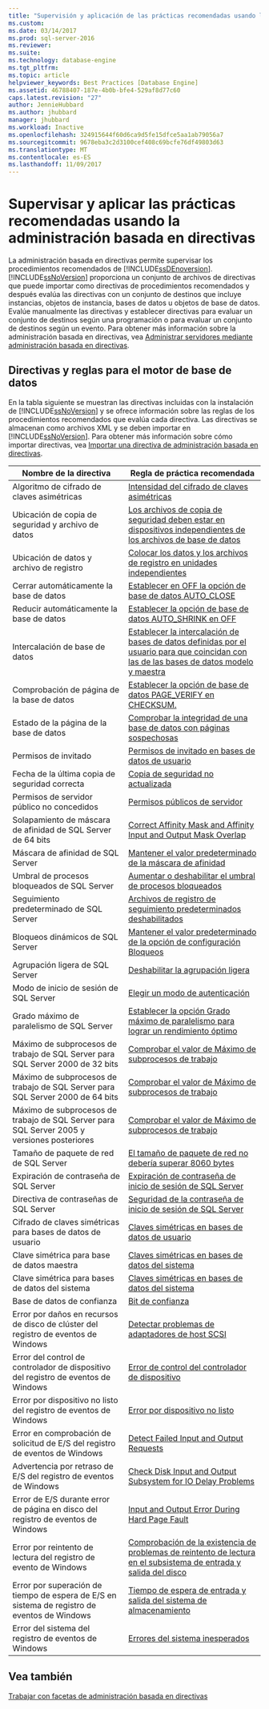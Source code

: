 ```yaml
---
title: "Supervisión y aplicación de las prácticas recomendadas usando la administración basada en directivas | Microsoft Docs"
ms.custom: 
ms.date: 03/14/2017
ms.prod: sql-server-2016
ms.reviewer: 
ms.suite: 
ms.technology: database-engine
ms.tgt_pltfrm: 
ms.topic: article
helpviewer_keywords: Best Practices [Database Engine]
ms.assetid: 46788407-187e-4b0b-bfe4-529af8d77c60
caps.latest.revision: "27"
author: JennieHubbard
ms.author: jhubbard
manager: jhubbard
ms.workload: Inactive
ms.openlocfilehash: 324915644f60d6ca9d5fe15dfce5aa1ab79056a7
ms.sourcegitcommit: 9678eba3c2d3100cef408c69bcfe76df49803d63
ms.translationtype: MT
ms.contentlocale: es-ES
ms.lasthandoff: 11/09/2017
---
```

# <a name="monitor-and-enforce-best-practices-by-using-policy-based-management"></a>Supervisar y aplicar las prácticas recomendadas usando la administración basada en directivas
  La administración basada en directivas permite supervisar los procedimientos recomendados de [!INCLUDE[ssDEnoversion](../../includes/ssdenoversion-md.md)]. [!INCLUDE[ssNoVersion](../../includes/ssnoversion-md.md)] proporciona un conjunto de archivos de directivas que puede importar como directivas de procedimientos recomendados y después evalúa las directivas con un conjunto de destinos que incluye instancias, objetos de instancia, bases de datos u objetos de base de datos. Evalúe manualmente las directivas y establecer directivas para evaluar un conjunto de destinos según una programación o para evaluar un conjunto de destinos según un evento. Para obtener más información sobre la administración basada en directivas, vea [Administrar servidores mediante administración basada en directivas](../../relational-databases/policy-based-management/administer-servers-by-using-policy-based-management.md).  
  
## <a name="policy-and-rules-for-database-engine"></a>Directivas y reglas para el motor de base de datos  
 En la tabla siguiente se muestran las directivas incluidas con la instalación de [!INCLUDE[ssNoVersion](../../includes/ssnoversion-md.md)] y se ofrece información sobre las reglas de los procedimientos recomendados que evalúa cada directiva. Las directivas se almacenan como archivos XML y se deben importar en [!INCLUDE[ssNoVersion](../../includes/ssnoversion-md.md)]. Para obtener más información sobre cómo importar directivas, vea [Importar una directiva de administración basada en directivas](../../relational-databases/policy-based-management/import-a-policy-based-management-policy.md).  
  
|Nombre de la directiva|Regla de práctica recomendada|  
|-----------------|------------------------|  
|Algoritmo de cifrado de claves asimétricas|[Intensidad del cifrado de claves asimétricas](../../relational-databases/policy-based-management/asymmetric-keys-encryption-strength.md)|  
|Ubicación de copia de seguridad y archivo de datos|[Los archivos de copia de seguridad deben estar en dispositivos independientes de los archivos de base de datos](http://msdn.microsoft.com/library/7039bebb-1f25-4cf3-81f1-393dfb78da12)|  
|Ubicación de datos y archivo de registro|[Colocar los datos y los archivos de registro en unidades independientes](../../relational-databases/policy-based-management/place-data-and-log-files-on-separate-drives.md)|  
|Cerrar automáticamente la base de datos|[Establecer en OFF la opción de base de datos AUTO_CLOSE](../../relational-databases/policy-based-management/set-the-auto-close-database-option-to-off.md)|  
|Reducir automáticamente la base de datos|[Establecer la opción de base de datos AUTO_SHRINK en OFF](../../relational-databases/policy-based-management/set-the-auto-shrink-database-option-to-off.md)|  
|Intercalación de base de datos|[Establecer la intercalación de bases de datos definidas por el usuario para que coincidan con las de las bases de datos modelo y maestra](http://msdn.microsoft.com/library/c686446f-dae1-4b05-a3df-837b3422988d)|  
|Comprobación de página de la base de datos|[Establecer la opción de base de datos PAGE_VERIFY en CHECKSUM.](../../relational-databases/policy-based-management/set-the-page-verify-database-option-to-checksum.md)|  
|Estado de la página de la base de datos|[Comprobar la integridad de una base de datos con páginas sospechosas](../../relational-databases/policy-based-management/check-integrity-of-database-with-suspect-pages.md)|  
|Permisos de invitado|[Permisos de invitado en bases de datos de usuario](../../relational-databases/policy-based-management/guest-permissions-on-user-databases.md)|  
|Fecha de la última copia de seguridad correcta|[Copia de seguridad no actualizada](../../relational-databases/policy-based-management/outdated-backup.md)|  
|Permisos de servidor público no concedidos|[Permisos públicos de servidor](../../relational-databases/policy-based-management/server-public-permissions.md)|  
|Solapamiento de máscara de afinidad de SQL Server de 64 bits|[Correct Affinity Mask and Affinity Input and Output Mask Overlap](../../relational-databases/policy-based-management/correct-affinity-mask-and-affinity-input-and-output-mask-overlap.md)|  
|Máscara de afinidad de SQL Server|[Mantener el valor predeterminado de la máscara de afinidad](../../relational-databases/policy-based-management/keep-the-affinity-mask-default-value.md)|  
|Umbral de procesos bloqueados de SQL Server|[Aumentar o deshabilitar el umbral de procesos bloqueados](../../relational-databases/policy-based-management/increase-or-disable-blocked-process-threshold.md)|  
|Seguimiento predeterminado de SQL Server|[Archivos de registro de seguimiento predeterminados deshabilitados](../../relational-databases/policy-based-management/default-trace-log-files-disabled.md)|  
|Bloqueos dinámicos de SQL Server|[Mantener el valor predeterminado de la opción de configuración Bloqueos](../../relational-databases/policy-based-management/keep-the-locks-configuration-option-default-value.md)|  
|Agrupación ligera de SQL Server|[Deshabilitar la agrupación ligera](../../relational-databases/policy-based-management/disable-lightweight-pooling.md)|  
|Modo de inicio de sesión de SQL Server|[Elegir un modo de autenticación](../../relational-databases/security/choose-an-authentication-mode.md)|  
|Grado máximo de paralelismo de SQL Server|[Establecer la opción Grado máximo de paralelismo para lograr un rendimiento óptimo](../../relational-databases/policy-based-management/set-the-max-degree-of-parallelism-option-for-optimal-performance.md)|  
|Máximo de subprocesos de trabajo de SQL Server para SQL Server 2000 de 32 bits|[Comprobar el valor de Máximo de subprocesos de trabajo](../../relational-databases/policy-based-management/verify-max-worker-threads-setting.md)|  
|Máximo de subprocesos de trabajo de SQL Server para SQL Server 2000 de 64 bits|[Comprobar el valor de Máximo de subprocesos de trabajo](../../relational-databases/policy-based-management/verify-max-worker-threads-setting.md)|  
|Máximo de subprocesos de trabajo de SQL Server para SQL Server 2005 y versiones posteriores|[Comprobar el valor de Máximo de subprocesos de trabajo](../../relational-databases/policy-based-management/verify-max-worker-threads-setting.md)|  
|Tamaño de paquete de red de SQL Server|[El tamaño de paquete de red no debería superar 8060 bytes](../../relational-databases/policy-based-management/network-packet-size-should-not-exceed-8060-bytes.md)|  
|Expiración de contraseña de SQL Server|[Expiración de contraseña de inicio de sesión de SQL Server](../../relational-databases/policy-based-management/sql-server-login-password-expiration.md)|  
|Directiva de contraseñas de SQL Server|[Seguridad de la contraseña de inicio de sesión de SQL Server](../../relational-databases/policy-based-management/sql-server-login-password-strength.md)|  
|Cifrado de claves simétricas para bases de datos de usuario|[Claves simétricas en bases de datos de usuario](../../relational-databases/policy-based-management/symmetric-keys-on-user-databases.md)|  
|Clave simétrica para base de datos maestra|[Claves simétricas en bases de datos del sistema](../../relational-databases/policy-based-management/symmetric-keys-on-system-databases.md)|  
|Clave simétrica para bases de datos del sistema|[Claves simétricas en bases de datos del sistema](../../relational-databases/policy-based-management/symmetric-keys-on-system-databases.md)|  
|Base de datos de confianza|[Bit de confianza](../../relational-databases/policy-based-management/trustworthy-bit.md)|  
|Error por daños en recursos de disco de clúster del registro de eventos de Windows|[Detectar problemas de adaptadores de host SCSI](../../relational-databases/policy-based-management/detect-scsi-host-adapter-issues.md)|  
|Error del control de controlador de dispositivo del registro de eventos de Windows|[Error de control del controlador de dispositivo](../../relational-databases/policy-based-management/device-driver-control-error.md)|  
|Error por dispositivo no listo del registro de eventos de Windows|[Error por dispositivo no listo](../../relational-databases/policy-based-management/device-not-ready-error.md)|  
|Error en comprobación de solicitud de E/S del registro de eventos de Windows|[Detect Failed Input and Output Requests](../../relational-databases/policy-based-management/detect-failed-input-and-output-requests.md)|  
|Advertencia por retraso de E/S del registro de eventos de Windows|[Check Disk Input and Output Subsystem for IO Delay Problems](../../relational-databases/policy-based-management/check-disk-input-and-output-subsystem-for-io-delay-problems.md)|  
|Error de E/S durante error de página en disco del registro de eventos de Windows|[Input and Output Error During Hard Page Fault](../../relational-databases/policy-based-management/input-and-output-error-during-hard-page-fault.md)|  
|Error por reintento de lectura del registro de evento de Windows|[Comprobación de la existencia de problemas de reintento de lectura en el subsistema de entrada y salida del disco](../../relational-databases/policy-based-management/check-disk-input-output-subsystem-for-read-retry-problems.md)|  
|Error por superación de tiempo de espera de E/S en sistema de registro de eventos de Windows|[Tiempo de espera de entrada y salida del sistema de almacenamiento](../../relational-databases/policy-based-management/storage-system-input-output-time-out.md)|  
|Error del sistema del registro de eventos de Windows|[Errores del sistema inesperados](../../relational-databases/policy-based-management/unexpected-system-failures.md)|  
  
## <a name="see-also"></a>Vea también  
 [Trabajar con facetas de administración basada en directivas](../../relational-databases/policy-based-management/working-with-policy-based-management-facets.md)  
  
  
